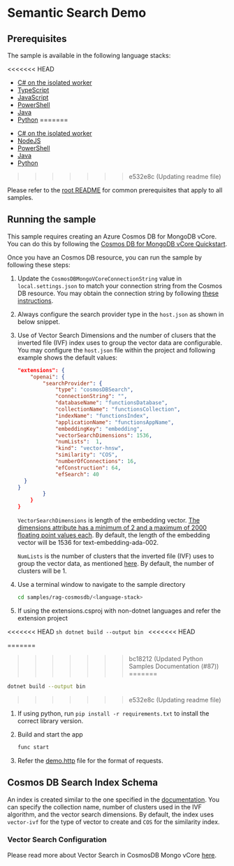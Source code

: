 # Semantic Search Demo

## Prerequisites

The sample is available in the following language stacks:

<<<<<<< HEAD
* [C# on the isolated worker](csharp-ooproc/)
* [TypeScript](typescript/)
* [JavaScript](javascript/)
* [PowerShell](powershell/)
* [Java](java/)
* [Python](python/)
=======
- [C# on the isolated worker](csharp-ooproc/)
- [NodeJS](nodejs/)
- [PowerShell](powershell/)
- [Java](java/)
- [Python](python/)
>>>>>>> e532e8c (Updating readme file)

Please refer to the [root README](../../README.md#requirements) for common prerequisites that apply to all samples.

## Running the sample

This sample requires creating an Azure Cosmos DB for MongoDB vCore. You can do this by following the [Cosmos DB for MongoDB vCore Quickstart](https://learn.microsoft.com/azure/cosmos-db/mongodb/vcore/quickstart-portal).

Once you have an Cosmos DB resource, you can run the sample by following these steps:

1. Update the `CosmosDBMongoVCoreConnectionString` value in `local.settings.json` to match your connection string from the Cosmos DB resource. You may obtain the connection string by following [these instructions](https://learn.microsoft.com/azure/cosmos-db/mongodb/vcore/quickstart-portal#get-cluster-credentials).
1. Always configure the search provider type in the `host.json` as shown in below snippet.
1. Use of Vector Search Dimensions and the number of clusers that the inverted file (IVF) index uses to group the vector data are configurable. You may configure the `host.json` file within the project and following example shows the default values:

   ```json
   "extensions": {
       "openai": {
           "searchProvider": {
               "type": "cosmosDBSearch",
               "connectionString": "",
               "databaseName": "functionsDatabase",
               "collectionName": "functionsCollection",
               "indexName": "functionsIndex",
               "applicationName": "functionsAppName",
               "embeddingKey": "embedding",
               "vectorSearchDimensions": 1536,
               "numLists":  1,
               "kind": "vector-hnsw",
               "similarity": "COS",
               "numberOfConnections": 16,
               "efConstruction": 64,
               "efSearch": 40
     }
   }
           }
       }
   }
   ```

   `VectorSearchDimensions` is length of the embedding vector. [The dimensions attribute has a minimum of 2 and a maximum of 2000 floating point values each](https://learn.microsoft.com/azure/cosmos-db/mongodb/vcore/vector-search#create-an-vector-index-using-ivf). By default, the length of the embedding vector will be 1536 for text-embedding-ada-002.

   `NumLists` is the number of clusters that the inverted file (IVF) uses to group the vector data, as mentioned [here](https://learn.microsoft.com/azure/cosmos-db/mongodb/vcore/vector-search#create-an-vector-index-using-ivf). By default, the number of clusters will be 1.

1. Use a terminal window to navigate to the sample directory

   ```sh
   cd samples/rag-cosmosdb/<language-stack>
   ```

1. If using the extensions.csproj with non-dotnet languages and refer the extension project

<<<<<<< HEAD
    ```sh
    dotnet build --output bin
    ```
<<<<<<< HEAD

=======
>>>>>>> bc18212 (Updated Python Samples Documentation (#87))
=======
   ```sh
   dotnet build --output bin
   ```

>>>>>>> e532e8c (Updating readme file)
1. If using python, run `pip install -r requirements.txt` to install the correct library version.
1. Build and start the app

   ```sh
   func start
   ```

1. Refer the [demo.http](demo.http) file for the format of requests.

## Cosmos DB Search Index Schema

An index is created similar to the one specified in the [documentation](https://learn.microsoft.com/azure/cosmos-db/mongodb/vcore/vector-search#create-an-vector-index-using-ivf). You can specify the collection name, number of clusters used in the IVF algorithm, and the vector search dimensions. By default, the index uses `vector-ivf` for the type of vector to create and `COS` for the similarity index.

### Vector Search Configuration

Please read more about Vector Search in CosmosDB Mongo vCore [here](https://learn.microsoft.com/en-us/azure/cosmos-db/mongodb/vcore/vector-search).
